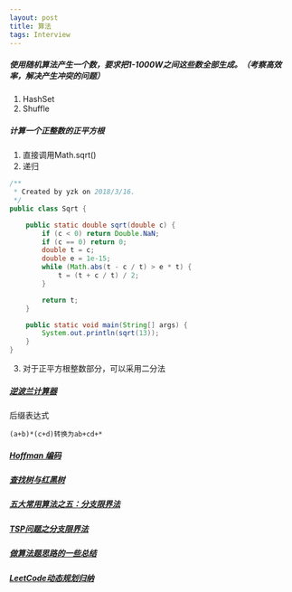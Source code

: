 ```yaml
---
layout: post
title: 算法
tags: Interview
---
```


##### 使用随机算法产生一个数，要求把1-1000W之间这些数全部生成。（考察高效率，解决产生冲突的问题）

1. HashSet
2. Shuffle

##### 计算一个正整数的正平方根

1. 直接调用Math.sqrt()
2. 递归
```java
/**
 * Created by yzk on 2018/3/16.
 */
public class Sqrt {

    public static double sqrt(double c) {
        if (c < 0) return Double.NaN;
        if (c == 0) return 0;
        double t = c;
        double e = 1e-15;
        while (Math.abs(t - c / t) > e * t) {
            t = (t + c / t) / 2;
        }

        return t;
    }

    public static void main(String[] args) {
        System.out.println(sqrt(13));
    }
}
```

3. 对于正平方根整数部分，可以采用二分法

##### [逆波兰计算器](http://blog.csdn.net/lpveneno/article/details/54287858)

后缀表达式
```
(a+b)*(c+d)转换为ab+cd+*
```

##### [Hoffman 编码](http://blog.csdn.net/sddxqlrjxr/article/details/51114809)

##### [查找树与红黑树](https://www.cnblogs.com/edwinchen/p/4797055.html)

##### [五大常用算法之五：分支限界法](http://www.cnblogs.com/roucheng/p/suanfa5.html)

##### [TSP问题之分支限界法](https://blog.csdn.net/qq_32400847/article/details/51813606)

##### [做算法题思路的一些总结](https://blog.csdn.net/buyulian/article/details/77988006)

##### [LeetCode动态规划归纳](https://blog.csdn.net/king_like_coding/article/details/52904122)